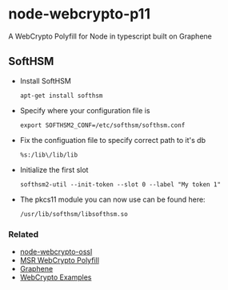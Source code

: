 # node-webcrypto-p11
A WebCrypto Polyfill for Node in typescript built on Graphene

## SoftHSM
* Install SoftHSM

    `apt-get install softhsm`

* Specify where your configuration file is

    `export SOFTHSM2_CONF=/etc/softhsm/softhsm.conf`

* Fix the configuation file to specify correct path to it's db

    `%s:/lib\/lib/lib`

* Initialize the first slot

    `softhsm2-util --init-token --slot 0 --label "My token 1"`

* The pkcs11 module you can now use can be found here:

  `/usr/lib/softhsm/libsofthsm.so`

### Related
 - [node-webcrypto-ossl](https://github.com/PeculiarVentures/node-webcrypto-ossl)
 - [MSR WebCrypto Polyfill](http://research.microsoft.com/en-us/downloads/29f9385d-da4c-479a-b2ea-2a7bb335d727/)
 - [Graphene](https://github.com/PeculiarVentures/graphene)
 - [WebCrypto Examples](https://github.com/diafygi/webcrypto-examples)
